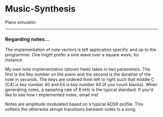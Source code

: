 # Music-Synthesis
Piano simulator.

---

### Regarding notes...
The implementation of note vectors is left application specific and up to the programmer. One might prefer a sine wave over a square wave, for instance.

My own note implementation (shown here) takes in two parameters. The first is the key number on the piano and the second is the duration of the note in seconds. The keys are ordered from left to right such that middle C (C4) is key number 40 and E4 is key number 44 (if you count blacks). When generating notes, a sampling rate of 8 kHz is the typical standard. If you'd like to see how I implemented notes, email me!

Notes are amplitude modulated based on a typical ADSR profile. This softens the otherwise abrupt transitions between notes in a song.
